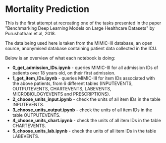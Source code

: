 # Mortality Prediction

This is the first attempt at recreating one of the tasks presented in the paper "Benchmarking Deep Learning Models on Large Healthcare Datasets" by Purushotham et al, 2018. 

The data being used here is taken from the MIMIC-III database, an open source, anonymised database containing patient data collected in the ICU.

Below is an overview of what each notebook is doing:
- **0_get_admission_IDs.ipynb** - queries MIMIC-III for all admission IDs of patients over 18 years old, on their first admission.
- **1_get_item_IDs.ipynb** - queries MIMIC-III for item IDs associated with the above patients, from 6 different tables (INPUTEVENTS, OUTPUTEVENTS, CHARTEVENTS, LABEVENTS, MICROBIOLOGYEVENTS and PRESCRIPTIONS).
- **2_choose_units_input.ipynb** - check the units of all item IDs in the table INPUTEVENTS.
- **3_choose_units_output.ipynb** - check the units of all item IDs in the table OUTPUTEVENTS.
- **4_choose_units_chart.ipynb** - check the units of all item IDs in the table CHARTEVENTS.
- **5_choose_units_lab.ipynb** - check the units of all item IDs in the table LABEVENTS.